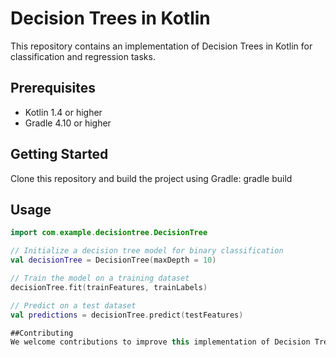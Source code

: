 # Decision Trees in Kotlin

This repository contains an implementation of Decision Trees in Kotlin for classification and regression tasks. 

## Prerequisites
- Kotlin 1.4 or higher
- Gradle 4.10 or higher

## Getting Started
Clone this repository and build the project using Gradle:
gradle build

## Usage
```kotlin
import com.example.decisiontree.DecisionTree

// Initialize a decision tree model for binary classification
val decisionTree = DecisionTree(maxDepth = 10)

// Train the model on a training dataset
decisionTree.fit(trainFeatures, trainLabels)

// Predict on a test dataset
val predictions = decisionTree.predict(testFeatures)

##Contributing
We welcome contributions to improve this implementation of Decision Trees in Kotlin. Please submit a pull request if you have any changes to suggest.
